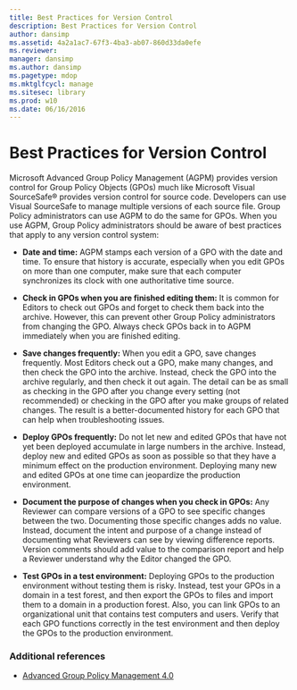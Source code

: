 ```yaml
---
title: Best Practices for Version Control
description: Best Practices for Version Control
author: dansimp
ms.assetid: 4a2a1ac7-67f3-4ba3-ab07-860d33da0efe
ms.reviewer: 
manager: dansimp
ms.author: dansimp
ms.pagetype: mdop
ms.mktglfcycl: manage
ms.sitesec: library
ms.prod: w10
ms.date: 06/16/2016
---
```



# Best Practices for Version Control


Microsoft Advanced Group Policy Management (AGPM) provides version control for Group Policy Objects (GPOs) much like Microsoft Visual SourceSafe® provides version control for source code. Developers can use Visual SourceSafe to manage multiple versions of each source file. Group Policy administrators can use AGPM to do the same for GPOs. When you use AGPM, Group Policy administrators should be aware of best practices that apply to any version control system:

-   **Date and time:** AGPM stamps each version of a GPO with the date and time. To ensure that history is accurate, especially when you edit GPOs on more than one computer, make sure that each computer synchronizes its clock with one authoritative time source.

-   **Check in GPOs when you are finished editing them:** It is common for Editors to check out GPOs and forget to check them back into the archive. However, this can prevent other Group Policy administrators from changing the GPO. Always check GPOs back in to AGPM immediately when you are finished editing.

-   **Save changes frequently:** When you edit a GPO, save changes frequently. Most Editors check out a GPO, make many changes, and then check the GPO into the archive. Instead, check the GPO into the archive regularly, and then check it out again. The detail can be as small as checking in the GPO after you change every setting (not recommended) or checking in the GPO after you make groups of related changes. The result is a better-documented history for each GPO that can help when troubleshooting issues.

-   **Deploy GPOs frequently:** Do not let new and edited GPOs that have not yet been deployed accumulate in large numbers in the archive. Instead, deploy new and edited GPOs as soon as possible so that they have a minimum effect on the production environment. Deploying many new and edited GPOs at one time can jeopardize the production environment.

-   **Document the purpose of changes when you check in GPOs:** Any Reviewer can compare versions of a GPO to see specific changes between the two. Documenting those specific changes adds no value. Instead, document the intent and purpose of a change instead of documenting what Reviewers can see by viewing difference reports. Version comments should add value to the comparison report and help a Reviewer understand why the Editor changed the GPO.

-   **Test GPOs in a test environment:** Deploying GPOs to the production environment without testing them is risky. Instead, test your GPOs in a domain in a test forest, and then export the GPOs to files and import them to a domain in a production forest. Also, you can link GPOs to an organizational unit that contains test computers and users. Verify that each GPO functions correctly in the test environment and then deploy the GPOs to the production environment.

### Additional references

-   [Advanced Group Policy Management 4.0](advanced-group-policy-management-40.md)

 

 





